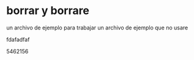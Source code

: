 # borrar y borrare
un archivo de ejemplo para trabajar 
un archivo de ejemplo que no usare


fdafadfaf


5462156
